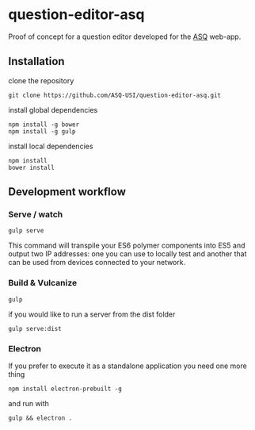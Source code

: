 # question-editor-asq

Proof of concept for a question editor developed for the [ASQ](http://asq.inf.usi.ch/) web-app.

Installation
-------------

clone the repository

`git clone https://github.com/ASQ-USI/question-editor-asq.git`

install global dependencies

```
npm install -g bower
npm install -g gulp  
```

install local dependencies

```
npm install
bower install
```


## Development workflow

### Serve / watch

```
gulp serve
```
This command will transpile your ES6 polymer components into ES5 and output two IP addresses: one you can use to locally test and another that can be used from devices connected to your network.



### Build & Vulcanize

```
gulp

```
if you would like to run a server from the dist folder
```
gulp serve:dist
```


### Electron
If you prefer to execute it as a standalone application you need one more thing

```
npm install electron-prebuilt -g
```

and run with
```
gulp && electron .
```

